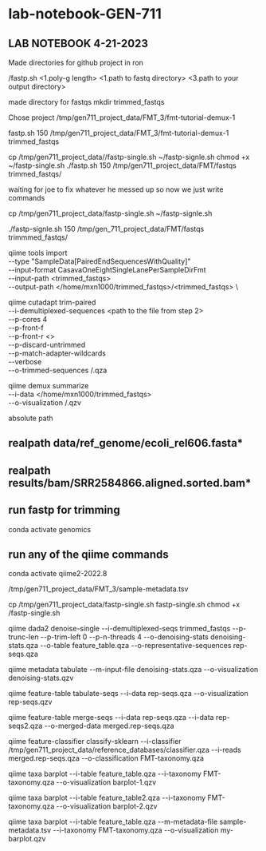 # lab-notebook-GEN-711

## LAB NOTEBOOK 4-21-2023 

Made directories for github project in ron

<path to github directory>/fastp.sh <1.poly-g length> <1.path to fastq directory>  <3.path to your output directory>

made directory for fastqs
mkdir trimmed_fastqs

Chose project
/tmp/gen711_project_data/FMT_3/fmt-tutorial-demux-1

fastp.sh 150 /tmp/gen711_project_data/FMT_3/fmt-tutorial-demux-1 trimmed_fastqs
   
   cp /tmp/gen711_project_data//fastp-single.sh ~/fastp-signle.sh 
   chmod +x ~/fastp-single.sh
   ./fastp.sh 150 /tmp/gen711_project_data/FMT/fastqs trimmed_fastqs/

waiting for joe to fix whatever he messed up so now we just write commands 

cp /tmp/gen711_project_data/fastp-single.sh ~/fastp-signle.sh

./fastp-signle.sh 150 /tmp/gen_711_project_data/FMT/fastqs trimmmed_fastqs/

qiime tools import \
   --type "SampleData[PairedEndSequencesWithQuality]"  \
   --input-format CasavaOneEightSingleLanePerSampleDirFmt \
   --input-path <trimmed_fastqs> \
   --output-path </home/mxn1000/trimmed_fastqs>/<trimmed_fastqs> \
   
   qiime cutadapt trim-paired \
    --i-demultiplexed-sequences <path to the file from step 2> \
    --p-cores 4 \
    --p-front-f <TACGTATGGTGCA> \
    --p-front-r <> \
    --p-discard-untrimmed \
    --p-match-adapter-wildcards \
    --verbose \
    --o-trimmed-sequences <path to an output directory>/<name for the output files>.qza

qiime demux summarize \
--i-data </home/mxn1000/trimmed_fastqs> \
--o-visualization  <path to an output directory>/<a name for the output files>.qzv 

absolute path
## realpath data/ref_genome/ecoli_rel606.fasta*
## realpath results/bam/SRR2584866.aligned.sorted.bam*

## run fastp for trimming
conda activate genomics

## run any of the qiime commands
conda activate qiime2-2022.8

/tmp/gen711_project_data/FMT_3/sample-metadata.tsv

cp /tmp/gen711_project_data/fastp-single.sh fastp-single.sh chmod +x <path to github directory>/fastp-single.sh




qiime dada2 denoise-single --i-demultiplexed-seqs trimmed_fastqs --p-trunc-len <trunc len> --p-trim-left 0 --p-n-threads 4 --o-denoising-stats denoising-stats.qza --o-table feature_table.qza --o-representative-sequences rep-seqs.qza

qiime metadata tabulate --m-input-file denoising-stats.qza  --o-visualization denoising-stats.qzv

qiime feature-table tabulate-seqs --i-data rep-seqs.qza --o-visualization rep-seqs.qzv

qiime feature-table merge-seqs --i-data rep-seqs.qza --i-data rep-seqs2.qza --o-merged-data merged.rep-seqs.qza

qiime feature-classifier classify-sklearn --i-classifier /tmp/gen711_project_data/reference_databases/classifier.qza --i-reads merged.rep-seqs.qza --o-classification FMT-taxonomy.qza

qiime taxa barplot --i-table feature_table.qza --i-taxonomy FMT-taxonomy.qza --o-visualization barplot-1.qzv

qiime taxa barplot --i-table feature_table2.qza --i-taxonomy FMT-taxonomy.qza --o-visualization barplot-2.qzv

qiime taxa barplot --i-table feature_table.qza --m-metadata-file sample-metadata.tsv --i-taxonomy FMT-taxonomy.qza --o-visualization my-barplot.qzv





















